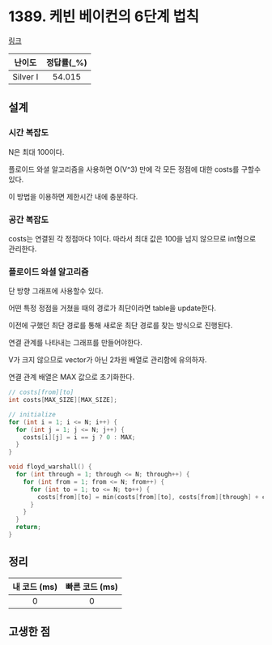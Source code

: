 # 1389. 케빈 베이컨의 6단계 법칙

[링크](https://www.acmicpc.net/problem/1389)

|  난이도  | 정답률(\_%) |
| :------: | :---------: |
| Silver I |   54.015    |

## 설계

### 시간 복잡도

N은 최대 100이다.

플로이드 와셜 알고리즘을 사용하면 O(V^3) 만에 각 모든 정점에 대한 costs를 구할수 있다.

이 방법을 이용하면 제한시간 내에 충분하다.

### 공간 복잡도

costs는 연결된 각 정점마다 1이다. 따라서 최대 값은 100을 넘지 않으므로 int형으로 관리한다.

### 플로이드 와셜 알고리즘

단 방향 그래프에 사용할수 있다.

어떤 특정 정점을 거쳤을 때의 경로가 최단이라면 table을 update한다.

이전에 구했던 최단 경로를 통해 새로운 최단 경로를 찾는 방식으로 진행된다.

연결 관계를 나타내는 그래프를 만들어야한다.

V가 크지 않으므로 vector가 아닌 2차원 배열로 관리함에 유의하자.

연결 관계 배열은 MAX 값으로 초기화한다.

```cpp
// costs[from][to]
int costs[MAX_SIZE][MAX_SIZE];

// initialize
for (int i = 1; i <= N; i++) {
  for (int j = 1; j <= N; j++) {
    costs[i][j] = i == j ? 0 : MAX;
  }
}
```

```cpp
void floyd_warshall() {
  for (int through = 1; through <= N; through++) {
    for (int from = 1; from <= N; from++) {
      for (int to = 1; to <= N; to++) {
        costs[from][to] = min(costs[from][to], costs[from][through] + costs[through][to]);
      }
    }
  }
  return;
}
```

## 정리

| 내 코드 (ms) | 빠른 코드 (ms) |
| :----------: | :------------: |
|      0       |       0        |

## 고생한 점
